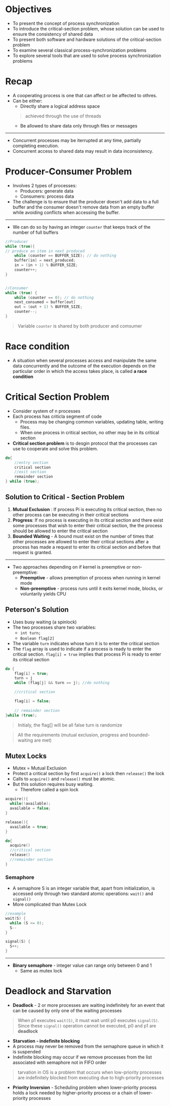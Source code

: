 # Objectives
- To present the concept of process synchronization
- To introduce the critical-section problem, whose solution can be used to ensure the consistency of shared data
- To present both software and hardware solutions of the critical-section problem
- To examine several classical process-synchronization problems
- To explore several tools that are used to solve process synchronization problems

# Recap
- A cooperating process is one that can affect or be affected to othres.
- Can be either:
  - Directly share a logical address space
  > achieved through the use of threads
  - Be allowed to share data only through files or messages
---
- Concurrent processes may be iterrupted at any time, partially completing execution.
- Concurrent access to shared data may result in data inconsistency.


# Producer-Consumer Problem
- Involves 2 types of processes:
  - Producers: generate data
  - Consumers: process data
- The challenge is to ensure that the producer doesn't add data to a full buffer and the consumer doesn't remove data from an empty buffer while avoiding conflicts when accessing the buffer.
---
- We can do so by having an integer ``counter`` that keeps track of the number of full buffers


```C
//Producer
while (true){
// produce an item in next produced
    while (counter == BUFFER_SIZE); // do nothing
    buffer[in] = next_produced;
    in = (in + 1) % BUFFER_SIZE;
    counter++;
}


//Consumer
while (true) {
    while (counter == 0); // do nothing
    next_consumed = buffer[out]
    out = (out + 1) % BUFFER_SIZE;
    counter--;
}
```

> Variable ``counter`` is shared by both producer and comsumer

# Race condition
- A situation when several processes access and manipulate the same data concurrently and the outcome of the execution depends on the particular order in which the access takes place, is called **a race condition**


# Critical Section Problem
- Consider system of n processes
- Each process has criticla segment of code
  - Process may be changing common variables, updating table, writing files.
  - When one process in critical section, no other may be in its critical section
- **Critical section problem** is to desgin protocol that the processes can use to cooperate and solve this problem.

```C
do{
    //entry section
    critical section
    //exit section
    remainder section
} while (true);
```

## Solution to Critical - Section Problem
1. **Mutual Exclusion** : If process Pi is executing its critical section, then no other process can be executing in their critical sections
2. **Progress**: If no process is executing in its critical section and there exist some processes that wish to enter their critical section, the the process should be allowed to enter the critical section
3. **Bounded Waiting** - A bound must exist on the number of times that other processes are allowed to enter their critical sections after a process has made a request to enter its critical section and before that request is granted.

--- 
- Two approaches depending on if kernel is preemptive or non-preemptive:
  - **Preemptive** - allows preemption of process when running in kernel mode
  - **Non-preemptive** - process runs until it exits kernel mode, blocks, or voluntarily yields CPU

## Peterson's Solution
- Uses busy waiting (a spinlock)
- The two processes share two variables:
  - ``int turn;``
  - ``Boolean flag[2]``
- The variable ``turn`` indicates whose turn it is to enter the critical section
- The ``flag`` array is used to indicate if a process is ready to enter the critical section. ``flag[i] = true`` implies that process Pi is ready to enter its critical section

```C
do {
    flag[i] = true;
    turn = j
    while (flag[j] && turn == j); //do nothing

    //critical section

    flag[i] = false;
    
    // remainder section
}while (true);
```

> Initialy, the flag[] will be all false turn is randomize

> All the requirements (mutual exclusion, progress and bounded-waiting are met)

## Mutex Locks
- Mutex = Mutual Exclusion
- Protect a critical section by first ``acquire()`` a lock then ``release()`` the lock
- Calls to ``acquire()`` and ``release()`` must be atomic.
- But this solution requires busy waiting.
  - Therefore called a spin lock

```C
acquire(){
  while(!available);
  available = false;
}

release(){
  available = true;
}

do{
  acquire()
  //critical section
  release()
  //remainder section
}
```

### Semaphore
- A semaphore S is an integer variable that, apart from initialization, is accessed only through two standard atomic operations: ``wait()`` and ``signal()``
- More complicated than Mutex Lock


```C
//example
wait(S) {
  while (S <= 0);
  S--
}

signal(S) {
  S++;
}
```

---
- **Binary semaphore** - integer value can range only between 0 and 1
  - Same as mutex lock


# Deadlock and Starvation
- **Deadlock** - 2 or more processes are waiting indefinitely for an event that can be caused by only one of the waiting processes

> When p1 executes ``wait(S)``, it must wait until p0 executes ``signal(S)``. Since these ``signal()`` operation cannot be executed, p0 and p1 are **deadlock**


- **Starvation - indefinite blocking**
- A process may never be removed from the semaphore queue in which it is suspended
- Indefinite blocking may occur if we remove processes from the list associated with semaphore not in FIFO order

> tarvation in OS is a problem that occurs when low-priority processes are indefinitely blocked from executing due to high-priority processes

- **Priority Inversion** - Scheduling problem when lower-priority process holds a lock needed by higher-priority process or a chain of lower-priority processes